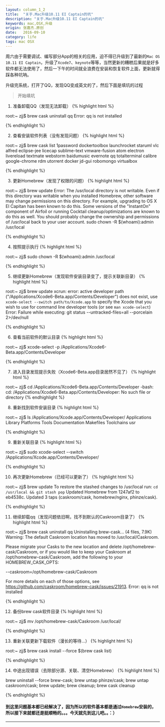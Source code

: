 ```yaml
---
layout: column_1_2
title:  "关于.Mac升级10.11 EI Captain的坑"
description: "关于.Mac升级10.11 EI Captain的坑"
keywords: mac,OSX,升级
origin: 张嘉杰.原创
date:   2016-09-10
category: life
tags: mac OSX
---
```


周六由于需要调试、编写部分App的相关的应用，迫不得已升级到了最新的`Mac OS 10.11 EI Captain`，升级了`Xcode7`、`keynote`等等，当然更新的糟糕后果就是好多软件都无法使用了，然后一下午的时间就全浪费在安装和恢复软件上面，更新就得踩各种坑呐。

<!--more-->

升级完系统，打开了QQ，发现QQ变成英文的了，然后下面是填坑的过程

> 开始填坑

1. 准备卸载QQ（发现无法卸载）
{% highlight html %}

root:~ zjj$ brew cask uninstall qq
Error: qq is not installed

{% endhighlight %}

2. 查看安装软件列表（没有发现问题）
{% highlight html %}

root:~ zjj$ brew cask list
1password	dockertoolbox	launchrocket	staruml		vlc
alfred		eclipse-jee	licecap		sublime-text	vmware-fusion
atom		electron	livereload	textmate	webstorm
baidumusic	evernote	qq		totalterminal
calibre		google-chrome	rdm		utorrent
docker		jd-gui		robomongo	virtualbox

{% endhighlight %}

3. 更新Homebrew（发现了权限的问题）
{% highlight html %}

root:~ zjj$ brew update
Error: The /usr/local directory is not writable.
Even if this directory was writable when you installed Homebrew, other
software may change permissions on this directory. For example, upgrading
to OS X El Capitan has been known to do this. Some versions of the
"InstantOn" component of Airfoil or running Cocktail cleanup/optimizations
are known to do this as well.
You should probably change the ownership and permissions of /usr/local
back to your user account.
  sudo chown -R $(whoami):admin /usr/local

{% endhighlight %}

4. 按照提示执行
{% highlight html %}

root:~ zjj$ sudo chown -R $(whoami):admin /usr/local

{% endhighlight %}

5. 继续更新Homebrew（发现软件安装目录变了，提示关联新目录）
{% highlight html %}

root:~ zjj$ brew update
xcrun: error: active developer path ("/Applications/Xcode6-Beta.app/Contents/Developer") does not exist, use `xcode-select --switch path/to/Xcode.app` to specify the Xcode that you wish to use for command line developer tools (or see `man xcode-select`)
Error: Failure while executing: git status --untracked-files=all --porcelain 2>/dev/null 

{% endhighlight %}

6. 查看当前软件的默认目录
{% highlight html %}

root:~ zjj$ xcode-select -p
/Applications/Xcode6-Beta.app/Contents/Developer

{% endhighlight %}

7. 进入目录发现提示失败（Xcode6-Beta.app目录居然不见了）
{% highlight html %}

root:~ zjj$ cd /Applications/Xcode6-Beta.app/Contents/Developer
-bash: cd: /Applications/Xcode6-Beta.app/Contents/Developer: No such file or directory
{% endhighlight %}

8. 重新找到软件安装目录
{% highlight html %}

root:~ zjj$ ls /Applications/Xcode.app/Contents/Developer/
Applications	Library		Platforms	Tools
Documentation	Makefiles	Toolchains	usr

{% endhighlight %}

9. 重新关联目录
{% highlight html %}

root:~ zjj$ sudo xcode-select --switch /Applications/Xcode.app/Contents/Developer/

{% endhighlight %}

10. 再次更新Homebrew（已经可以更新了）
{% highlight html %}

root:~ zjj$ brew update
To restore the stashed changes to /usr/local run:
  `cd /usr/local && git stash pop`
Updated Homebrew from 1247af2 to eb4538c.
Updated 3 taps (caskroom/cask, homebrew/nginx, phinze/cask).

{% endhighlight %}

11. 继续卸载qq（发现问题依旧啊，找不到默认的Caskroom目录了）
{% highlight html %}

root:~ zjj$ brew cask uninstall qq
Uninstalling brew-cask... (4 files, 7.9K)
Warning: The default Caskroom location has moved to /usr/local/Caskroom.

Please migrate your Casks to the new location and delete /opt/homebrew-cask/Caskroom,
or if you would like to keep your Caskroom at /opt/homebrew-cask/Caskroom, add the
following to your HOMEBREW_CASK_OPTS:

  --caskroom=/opt/homebrew-cask/Caskroom

For more details on each of those options, see https://github.com/caskroom/homebrew-cask/issues/21913.
Error: qq is not installed

{% endhighlight %}

12. 备份brew cask软件目录 
{% highlight html %}

root:~ zjj$ mv /opt/homebrew-cask/Caskroom /usr/local/

{% endhighlight %}

13. 重新关联更新下载软件（漫长的等待...）
{% highlight html %}

root:~ zjj$ brew cask install --force $(brew cask list)

{% endhighlight %}

14. 中途出现错误（去除部分源、关联、清空Homebrew）
{% highlight html %}

brew uninstall --force brew-cask; 
brew untap phinze/cask; 
brew untap caskroom/cask; 
brew update; 
brew cleanup; 
brew cask cleanup

{% endhighlight %}


#### 到这里问题基本都已经解决了，因为所以的软件基本都是通过`Homebrew`安装的，所以接下来就都还是挺顺畅的。。。今天就先到这儿吧。。：）

---------------------------------------